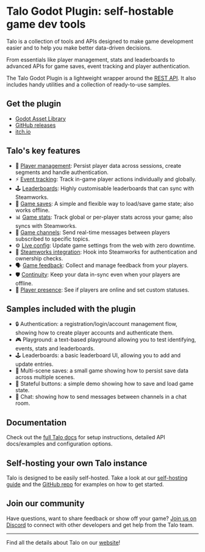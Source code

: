 # Talo Godot Plugin: self-hostable game dev tools

Talo is a collection of tools and APIs designed to make game development easier and to help you make better data-driven decisions.

From essentials like player management, stats and leaderboards to advanced APIs for game saves, event tracking and player authentication.

The Talo Godot Plugin is a lightweight wrapper around the [REST API](https://docs.trytalo.com/docs/http/authentication). It also includes handy utilities and a collection of ready-to-use samples.

## Get the plugin

- [Godot Asset Library](https://godotengine.org/asset-library/asset/2936)
- [GitHub releases](https://github.com/TaloDev/godot/releases)
- [itch.io](https://sleepystudios.itch.io/talo-godot)

## Talo's key features

- 👥 [Player management](https://trytalo.com/players): Persist player data across sessions, create segments and handle authentication.
- ⚡️ [Event tracking](https://trytalo.com/events): Track in-game player actions individually and globally.
- 🕹️ [Leaderboards](https://trytalo.com/leaderboards): Highly customisable leaderboards that can sync with Steamworks.
- 💾 [Game saves](https://trytalo.com/saves): A simple and flexible way to load/save game state; also works offline.
- 📊 [Game stats](https://trytalo.com/stats): Track global or per-player stats across your game; also syncs with Steamworks.
- 💬 [Game 
channels](https://trytalo.com/channels): Send real-time messages between players subscribed to specific topics.
- ⚙️ [Live config](https://trytalo.com/live-config): Update game settings from the web with zero downtime.
- 🔧 [Steamworks integration](https://trytalo.com/steamworks-integration): Hook into Steamworks for authentication and ownership checks.
- 🗣️ [Game feedback](https://trytalo.com/feedback): Collect and manage feedback from your players.
- 🛡️ [Continuity](https://trytalo.com/continuity): Keep your data in-sync even when your players are offline.
- 🔔 [Player presence](https://trytalo.com/players#presence): See if players are online and set custom statuses.

## Samples included with the plugin

- 🔒 Authentication: a registration/login/account management flow, showing how to create player accounts and authenticate them.
- 🎮 Playground: a text-based playground allowing you to test identifying, events, stats and leaderboards.
- 🕹️ Leaderboards: a basic leaderboard UI, allowing you to add and update entries.
- 💾 Multi-scene saves: a small game showing how to persist save data across multiple scenes.
- 💾 Stateful buttons: a simple demo showing how to save and load game state.
- 💬 Chat: showing how to send messages between channels in a chat room.

## Documentation

Check out the [full Talo docs](https://docs.trytalo.com) for setup instructions, detailed API docs/examples and configuration options.

## Self-hosting your own Talo instance

Talo is designed to be easily self-hosted. Take a look at our [self-hosting guide](https://docs.trytalo.com/docs/selfhosting/overview) and the [GitHub repo](https://github.com/TaloDev/hosting) for examples on how to get started.

## Join our community

Have questions, want to share feedback or show off your game? [Join us on Discord](https://trytalo.com/discord) to connect with other developers and get help from the Talo team.

---

Find all the details about Talo on our [website](https://trytalo.com)!
